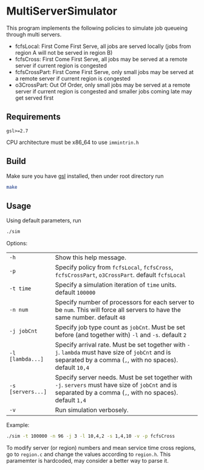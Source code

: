 # MultiServerSimulator

This program implements the following policies to simulate job queueing through multi servers.

- fcfsLocal: First Come First Serve, all jobs are served locally (jobs from region A will not be served in region B)
- fcfsCross: First Come First Serve, all jobs may be served at a remote server if current region is congested
- fcfsCrossPart: First Come First Serve, only small jobs may be served at a remote server if current region is congested
- o3CrossPart: Out Of Order, only small jobs may be served at a remote server if current region is congested and smaller jobs coming late may get served first

## Requirements

`gsl>=2.7`

CPU architecture must be x86_64 to use `immintrin.h`

## Build

Make sure you have [gsl](https://www.gnu.org/software/gsl/) installed, then under root directory run 
```bash
make
```

## Usage

Using default parameters, run 
```bash
./sim
```

Options:

<table>
  <tr>
    <td><code>-h</code></td>
    <td>Show this help message.</td>
  </tr>
  <tr>
  <tr>
    <td><code>-p</code></td>
    <td>Specify policy from <code>fcfsLocal</code>, <code>fcfsCross</code>, <code>fcfsCrossPart</code>, <code>o3CrossPart</code>. default <code>fcfsLocal</code></td>
  </tr>
    <td><code>-t time</code></td>
    <td>Specify a simulation iteration of <code>time</code> units. default <code>100000</code></td>
  </tr>
  <tr>
    <td><code>-n num</code></td>
    <td>Specify number of processors for each server to be <code>num</code>. This will force all servers to have the same number. default <code>48</code></td>
  </tr>
  <tr>
    <td><code>-j jobCnt</code></td>
    <td>Specify job type count as <code>jobCnt</code>. Must be set before (and together with) <code>-l</code> and <code>-s</code>. default <code>2</code></td>
  </tr>
  <tr>
    <td><code>-l [lambda...]</code></td>
    <td>Specify arrival rate. Must be set together with <code>-j</code>. <code>lambda</code> must have size of <code>jobCnt</code> and is separated by a comma (<code>,</code>, with no spaces). default <code>10,4</code></td>
  </tr>
  <tr>
    <td><code>-s [servers...]</code></td>
    <td>Specify server needs. Must be set together with <code>-j</code>. <code>servers</code> must have size of <code>jobCnt</code> and is separated by a comma (<code>,</code>, with no spaces). default <code>1,4</code></td>
  </tr>
  <tr>
    <td><code>-v</code></td>
    <td>Run simulation verbosely.</td>
  </tr>
<table>

Example:
```bash
./sim -t 100000 -n 96 -j 3 -l 10,4,2 -s 1,4,10 -v -p fcfsCross
```

To modify server (or region) numbers and mean service time cross regions, go to `region.c` and change the values according to `region.h`. This paramemter is hardcoded, may consider a better way to parse it.
